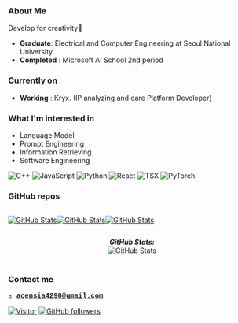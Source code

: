 <!--
<div style="position: relative; text-align: center; color: black; font-weight: bold;">
  <img src="sky_moon.jpg" alt="Background Image" style="opacity: 0.6; width: 100%; position: relative;"/>
  <div style="position: absolute; top: 50%; left: 50%; transform: translate(-50%, -50%); z-index: 100;">
    LearnWave
  </div>
</div>
![Profile Picture](sky_moon.jpg)
-->

### About Me
Develop for creativity👋

- **Graduate**: Electrical and Computer Engineering at Seoul National University
- **Completed** : Microsoft AI School 2nd period

### Currently on
- **Working** : Kryx. (IP analyzing and care Platform Developer)

### What I'm interested in

- Language Model
- Prompt Engineering
- Information Retrieving
- Software Engineering


![C++](https://img.shields.io/badge/C++-00599C?style=flat&logo=c%2B%2B&logoColor=white)
![JavaScript](https://img.shields.io/badge/JavaScript-F7DF1E?style=flat&logo=javascript&logoColor=black)
![Python](https://img.shields.io/badge/Python-3776AB?style=flat&logo=python&logoColor=white)
![React](https://img.shields.io/badge/React-61DAFB?style=flat&logo=react&logoColor=black)
![TSX](https://img.shields.io/badge/TSX-3178C6?style=flat&logo=typescript&logoColor=white)
![PyTorch](https://img.shields.io/badge/PyTorch-EE4C2C?style=flat&logo=pytorch&logoColor=white)

### GitHub repos
<div style="display:flex">
<div>
  <p>
    <a href="https://github.com/acensia/polyjuice_dis">
      <img src="https://github-readme-stats.vercel.app/api/pin/?username=acensia&repo=polyjuice_dis" alt="GitHub Stats" />
    </a>
  </p>
</div>
  <div>
  <p>
    <a href="https://github.com/acensia/Chatters">
      <img src="https://github-readme-stats.vercel.app/api/pin/?username=acensia&repo=chatters" alt="GitHub Stats" />
    </a>
  </p>
</div>

<div>
  <p>
    <a href="https://github.com/acensia/FasWeb">
      <img src="https://github-readme-stats.vercel.app/api/pin/?username=acensia&repo=FasWeb" alt="GitHub Stats" />
    </a>
  </p>
</div>

</div>



<div>  
  <p align="center">
  <b><em>GitHub Stats:</em></b> <br/>
    <img src="https://github-readme-streak-stats.herokuapp.com/?user=acensia" alt="GitHub Stats" /> <br/><br/>
 <!--
    <b><em>Programming activity (Last 7 days):</em></b> <br/>
    <img src="https://github-readme-stats.vercel.app/api/wakatime?username=acensia" alt="WakaTime" />
    -->
  </p>
</div>


### Contact me

<span style="color: blue; font-weight: bold; font-family: 'Courier New', monospace;">📮 acensia4290@gmail.com</span>



[![Visitor](https://visitor-badge.laobi.icu/badge?page_id=acensia.acensia)](https://github.com/acensia) [![GitHub followers](https://img.shields.io/github/followers/acensia.svg?style=social&label=Follow)](https://github.com/acensia?tab=followers)


<!--
### Hi there 👋
**acensia/acensia** is a ✨ _special_ ✨ repository because its `README.md` (this file) appears on your GitHub profile.

Here are some ideas to get you started:

- 🔭 I’m currently working on ...
- 🌱 I’m currently learning ...
- 👯 I’m looking to collaborate on ...
- 🤔 I’m looking for help with ...
- 💬 Ask me about ...
- 📫 How to reach me: ...
- 😄 Pronouns: ...
- ⚡ Fun fact: ...
-->
